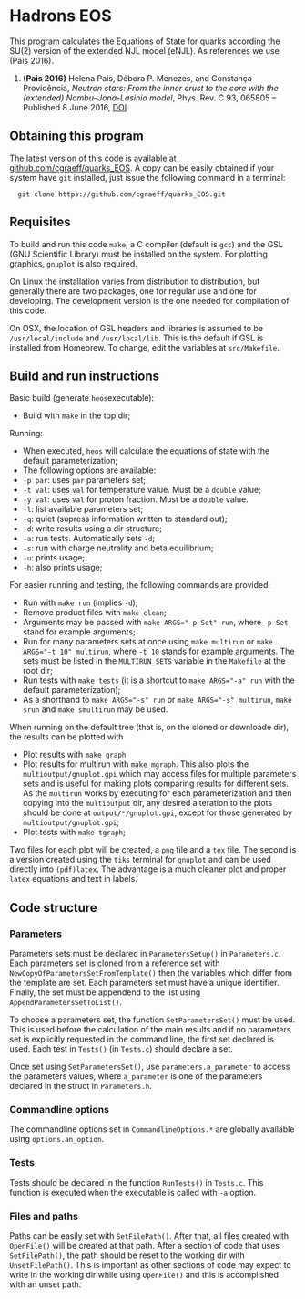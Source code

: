 # Hadrons EOS

This program calculates the Equations of State for quarks according the SU(2)
version of the extended NJL model (eNJL). As references we use (Pais 2016).

1. **(Pais 2016)** Helena Pais, Débora P. Menezes, and Constança Providência,
   *Neutron stars: From the inner crust to the core with the (extended)
   Nambu–Jona-Lasinio model*, Phys. Rev. C 93, 065805 – Published 8 June 2016,
   [DOI](http://dx.doi.org/10.1103/PhysRevC.93.065805)

## Obtaining this program
The latest version of this code is available at [github.com/cgraeff/quarks_EOS](https://github.com/cgraeff/quarks_EOS).
A copy can be easily obtained if your system have `git` installed, just issue the following
command in a terminal:
 ```
   git clone https://github.com/cgraeff/quarks_EOS.git
 ```

## Requisites

To build and run this code `make`, a C compiler (default is `gcc`) and the
GSL (GNU Scientific Library) must be installed on the system. For plotting
graphics, `gnuplot` is also required.

On Linux the installation varies from distribution to distribution, but generally
there are two packages, one for regular use and one for developing.
The development version is the one needed for compilation of this code.

On OSX, the location of GSL headers and libraries is assumed to be
`/usr/local/include` and `/usr/local/lib`. This is the default if GSL is
installed from Homebrew. To change, edit the variables at `src/Makefile`.

## Build and run instructions

Basic build (generate `heos`executable):
* Build with `make` in the top dir;

Running:
* When executed, `heos` will calculate the equations of state with the default
  parameterization;
* The following options are available:
 * `-p par`: uses `par` parameters set;
 * `-t val`: uses `val` for temperature value. Must be a `double` value;
 * `-y val`: uses `val` for proton fraction. Must be a `double` value.
 * `-l`: list available parameters set;
 * `-q`: quiet (supress information written to standard out);
 * `-d`: write results using a dir structure;
 * `-a`: run tests. Automatically sets `-d`;
 * `-s`: run with charge neutrality and beta equilibrium;
 * `-u`: prints usage;
 * `-h`: also prints usage;

For easier running and testing, the following commands are provided:
* Run with `make run` (implies `-d`);
* Remove product files with `make clean`;
* Arguments may be passed with `make ARGS="-p Set" run`,
  where `-p Set` stand for example arguments;
* Run for many parameters sets at once using `make multirun` or `make ARGS="-t 10" multirun`,
where `-t 10` stands for example arguments. The sets must be listed in the `MULTIRUN_SETS`
variable in the `Makefile` at the root dir;
* Run tests with `make tests` (it is a shortcut to `make ARGS="-a" run` with
  the default parameterization);
* As a shorthand to `make ARGS="-s" run` or `make ARGS="-s" multirun`,
  `make srun` and `make smultirun` may be used.

When running on the default tree (that is, on the cloned or downloade dir), the
results can be plotted with
* Plot results with `make graph`
* Plot results for multirun with `make mgraph`. This also plots the `multioutput/gnuplot.gpi`
which may access files for multiple parameters sets and is useful for making plots comparing
results for different sets. As the `multirun` works by executing for each parameterization
and then copying into the `multioutput` dir, any desired alteration to the plots should
be done at `output/*/gnuplot.gpi`, except for those generated by `multioutput/gnuplot.gpi`;
* Plot tests with `make tgraph`;

Two files for each plot will be created, a `png` file and a `tex` file. The second
is a version created using the `tiks` terminal for `gnuplot` and can be used
directly into `(pdf)latex`. The advantage is a much cleaner plot and proper
`latex` equations and text in labels.

## Code structure

### Parameters

Parameters sets must be declared in `ParametersSetup()` in `Parameters.c`.
Each parameters set is cloned from a reference set with
`NewCopyOfParametersSetFromTemplate()` then the variables which differ from the
template are set. Each parameters set must have a unique identifier. Finally,
the set must be appendend to the list using `AppendParametersSetToList()`.

To choose a parameters set, the function `SetParametersSet()` must be used.
This is used before the calculation of the main results and if no parameters set
is explicitly requested in the command line, the first set declared is used.
Each test in `Tests()` (in `Tests.c`) should declare a set.

Once set using `SetParametersSet()`, use `parameters.a_parameter` to access the
parameters values, where `a_parameter` is one of the parameters declared in the
struct in `Parameters.h`.

### Commandline options

The commandline options set in `CommandlineOptions.*` are globally available
using `options.an_option`.

### Tests

Tests should be declared in the function `RunTests()` in `Tests.c`. This
function is executed when the executable is called with `-a` option.

### Files and paths

Paths can be easily set with `SetFilePath()`. After that, all files created with
`OpenFile()` will be created at that path. After a section of code that uses
`SetFilePath()`, the path should be reset to the working dir with
`UnsetFilePath()`. This is important as other sections of code may expect to
write in the working dir while using `OpenFile()` and this is accomplished with
an unset path.
